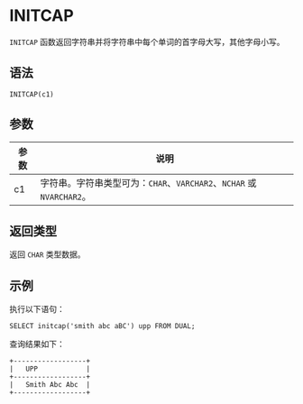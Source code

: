 INITCAP 
============================



`INITCAP` 函数返回字符串并将字符串中每个单词的首字母大写，其他字母小写。

语法 
--------------

    INITCAP(c1)



参数 
--------------



| 参数 |                          说明                          |
|----|------------------------------------------------------|
| c1 | 字符串。字符串类型可为：`CHAR`、`VARCHAR2`、`NCHAR` 或 `NVARCHAR2`。 |



返回类型 
----------------

返回 `CHAR` 类型数据。

示例 
--------------

执行以下语句：

    SELECT initcap('smith abc aBC') upp FROM DUAL;



查询结果如下：

    +------------------+
    |   UPP            |
    +------------------+
    |   Smith Abc Abc  |
    +------------------+


